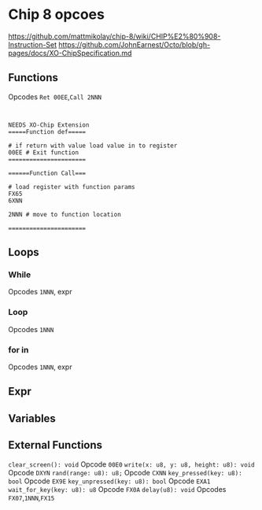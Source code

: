 # Chip 8 opcoes
https://github.com/mattmikolay/chip-8/wiki/CHIP%E2%80%908-Instruction-Set
https://github.com/JohnEarnest/Octo/blob/gh-pages/docs/XO-ChipSpecification.md

## Functions
Opcodes `Ret 00EE`,`Call 2NNN`

```chip8


NEEDS XO-Chip Extension
=====Function def=====

# if return with value load value in to register
00EE # Exit function
======================

======Function Call===

# load register with function params
FX65
6XNN 

2NNN # move to function location

======================

```


## Loops 

### While
Opcodes `1NNN`, expr


### Loop 
Opcodes `1NNN`

### for in
Opcodes `1NNN`, expr

## Expr

## Variables


## External Functions 

`clear_screen(): void`
Opcode `00E0`
`write(x: u8, y: u8, height: u8): void`
Opcode `DXYN`
`rand(range: u8): u8;`
Opcode `CXNN`
`key_pressed(key: u8): bool`
Opcode `EX9E`
`key_unpressed(key: u8): bool`
Opcode `EXA1`
`wait_for_key(key: u8): u8`
Opcode `FX0A`
`delay(u8): void`
Opcodes `FX07`,`1NNN`,`FX15`
